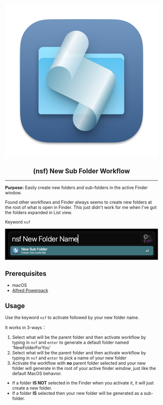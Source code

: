 <!-- PROJECT LOGO -->
<br />
<p align="center">
  <a href="">
    <img src="icon.png" alt="Logo">
  </a>

  <h2 align="center">(nsf) New Sub Folder Workflow</h3>
</p>

---

**Purpose:** Easily create new folders and sub-folders in the active Finder window.

Found other workflows and Finder always seems to create new folders at the root of what is open in Finder.  This just didn't work for me when I've got the folders expanded in List view.

Keyword `nsf`

![interface](./pic/interface.png)

## Prerequisites
* macOS
* [Alfred Powerpack](https://www.alfredapp.com/)


## Usage
Use the keyword `nsf` to activate followed by your new folder name.  

It works in 3-ways：

1. Select what will be the parent folder and then activate workflow by typing in `nsf` and `enter` to generate a default folder named 'NewFolderForYou' 
2. Select what will be the parent folder and then activate workflow by typing in `nsf` <NewFolderName> and `enter` to pick a name of your new folder
3. Activate the workflow with **no** parent folder selected and your new folder will generate in the root of your active finder *window*, just like the default MacOS behavior.


- If a folder **IS NOT** selected in the Finder when you activate it, it will just create a new folder.
- If a folder **IS** selected then your new folder will be generated as a sub-folder.

